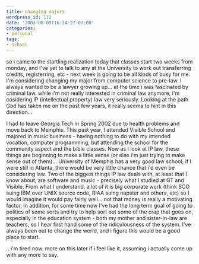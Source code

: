 ```yaml
---
title: changing majors
wordpress_id: 112
date: '2003-08-09T16:24:27-07:00'
categories:
- personal
tags:
- school
---
```

so i came to the startling realization today that classes start two weeks from monday, and I've yet to talk to any at
the University to work out transferring credits, registerring, etc - next week is going to be all kinds of busy for me.
I'm considering changing my major from computer science to pre-law.  I always wanted to be a lawyer growing up... at the
time i was fascinated by criminal law.  while i'm not really interested in criminal law anymore, i'm cosidering IP
(intellectual property) law very seriously.  Looking at the path God has taken me on the past few years, it really seems
to hint in this direction...

I had to leave Georgia Tech in Spring 2002 due to health problems and move back to Memphis.  This past year, I attended
Visible School and majored in music business - having nothing to do with my intended vocation, computer programming, but
attending the school for the community aspect and the bible classes.  Now as I look at IP law, these things are
beginning to make a little sense (or else i'm just trying to make sense out of them)...  University of Memphis has a
very good law school; if I were still in Atlanta, there would be very little chance that i'd even be considering law.
Two of the biggest things IP law deals with, at least that I know about, are software and music - precisely what I
studied at GT and Visible.  From what I understand, a lot of it is big corporate work (think SCO suing IBM over UNIX
source code, RIAA suing napster and others, etc) so I would imagine it would pay fairly well... not that money is really
a motivating factor.  In addition, for some time now I've had the long term goal of going to politics of some sorts and
try to help sort out some of the crap that goes on, especially in the education system - both my mother and
sister-in-law are teachers, so I hear first hand some of the ridiculousness of the system.  I've always been out to
change the world, and i figure this would be a good place to start.

.. i'm tired now.  more on this later if i feel like it, assuming i actually come up with any more to say.

